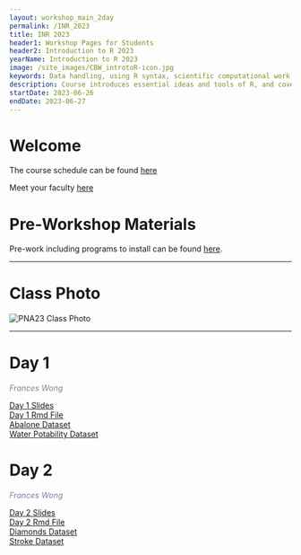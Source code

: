 ```yaml
---
layout: workshop_main_2day
permalink: /INR_2023
title: INR 2023
header1: Workshop Pages for Students
header2: Introduction to R 2023
yearName: Introduction to R 2023
image: /site_images/CBW_introtoR-icon.jpg
keywords: Data handling, using R syntax, scientific computational work
description: Course introduces essential ideas and tools of R, and covers statistical tests in R.
startDate: 2023-06-26
endDate: 2023-06-27
---
```


# Welcome <a id="welcome"></a>

The course schedule can be found [here](https://bioinformaticsdotca.github.io/INR_2023_schedule)

Meet your faculty [here](https://drive.google.com/file/d/1LasXgLz9bOrmi2P3v4S8GDyEsV1XXH3Q/view?usp=sharing)  


# Pre-Workshop Materials <a id="preworkshop"></a>

Pre-work including programs to install can be found [here](https://forms.gle/HpYdmZLJRjPW2CHa7).  

***

# Class Photo

![PNA23 Class Photo](https://drive.google.com/uc?export=view&id=1bd4LDLN4eW5uAdWV0VwX1lqlN2YSQs4J)

***

# Day 1 <a id="day1"></a>
 
*<font color="#827e9c">Frances Wong</font>*  

[Day 1 Slides](https://drive.google.com/file/d/15V3vs38Hh9aom-vGI0KUg6CCi7Ze16N6/view?usp=drive_link)  
[Day 1 Rmd File](https://drive.google.com/file/d/1SuW3bGPn5BgnDUxVGDP_8840c38o0dvu/view?usp=drive_link)  
[Abalone Dataset](https://drive.google.com/file/d/1guZml8cGQNy6eKvPbhH_5Ep009ufDgB0/view?usp=drive_link)  
[Water Potability Dataset](https://drive.google.com/file/d/1S18wAyZ87KirFbyTZuZKuQnBkenWyMeS/view?usp=drive_link)  

# Day 2 <a id="day2"></a>  

*<font color="#827e9c">Frances Wong</font>*  

[Day 2 Slides](https://drive.google.com/file/d/1SeJL-Kbda2PiCHNC_cczjNQcoW-DYy_F/view?usp=drive_link)  
[Day 2 Rmd File](https://drive.google.com/file/d/1u_nCHdp4jCpdpGZJhuIVieDyYyyITMW6/view?usp=drive_link)  
[Diamonds Dataset](https://drive.google.com/file/d/1kGQSZIHxTGexL5ASEz8Y8WcHQjdajBfN/view?usp=drive_link)  
[Stroke Dataset](https://drive.google.com/file/d/1ZaG2sc4sJkQLJ0AfelotzLg2VF9378QT/view?usp=drive_link)